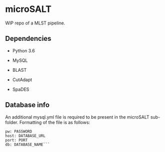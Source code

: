 # microSALT
WIP repo of a MLST pipeline.

## Dependencies
* Python 3.6
* MySQL

* BLAST
* CutAdapt
* SpaDES


## Database info
An additional mysql.yml file is required to be present in the microSALT sub-folder.
Formatting of the file is as follows:
```user: USER
pw: PASSWORD
host: DATABASE_URL
port: PORT
db: DATABASE_NAME```

